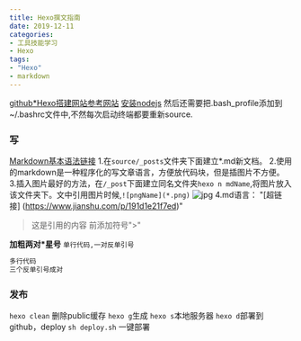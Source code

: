 ```yaml
---
title: Hexo撰文指南
date: 2019-12-11
categories:
- 工具技能学习
- Hexo
tags:
- "Hexo"
- markdown
---
```

[github*Hexo搭建网站参考网站](https://mp.weixin.qq.com/s?__biz=Mzg5NzIyMzkzNw==&mid=2247483933&idx=1&sn=83025d4b28a2e942b6f6b03afc307e00&chksm=c0745e73f703d765db3a6fc24f438dbf080be564519ed0e9e059f2d05aa11b4ebc41fcdb54e8&mpshare=1&scene=1&srcid=1210QbJ1A3cFhvwTDCBTIVWS&sharer_sharetime=1575974630035&sharer_shareid=a4c679dca6b53ec07fadfa65af7fab43&key=0a80781bf411d282ec9c5a01050c4c3eba63b706a005d47211f2b926a021225b4545d93fc647ceb9d5fee91b844fc26ebdce801bde5251ddea6b944447e21208eb782c7952010ca3124eca4eb7c97abe&ascene=1&uin=MjcyNzI2MjU4Mw%3D%3D&devicetype=Windows+10&version=62070158&lang=zh_CN&exportkey=ASlhsjxzEp1NOdoiRSaztPc%3D&pass_ticket=ohJ2OLzSmGjm11lix78IW3eQC8Pyc5Jkqa%2Bw52NrKcem6YVv7i%2FfQ7Er4Sfm7KAQ)
[安装nodejs](https://zhuanlan.zhihu.com/p/98782798)
然后还需要把.bash_profile添加到~/.bashrc文件中,不然每次启动终端都要重新source.

### 写
[Markdown基本语法链接](https://www.jianshu.com/p/191d1e21f7ed)
1.在`source/_posts`文件夹下面建立*.md新文档。
2.使用的markdown是一种程序化的写文章语言，方便放代码块，但是插图片不方便。
3.插入图片最好的方法，在`/_post`下面建立同名文件夹`hexo n mdName`,将图片放入该文件夹下。文中引用图片时候,`![pngName](*.png)`
![jpg](test.JPG)
4.md语言：
"[超链接] (https://www.jianshu.com/p/191d1e21f7ed)"
>这是引用的内容 前添加符号">"

 **加粗两对*星号**
`单行代码,一对反单引号`

```C++
多行代码
三个反单引号成对
```

### 发布

`hexo clean` 删除public缓存
`hexo g`生成
`hexo s`本地服务器
`hexo d`部署到github，deploy
`sh deploy.sh` 一键部署
